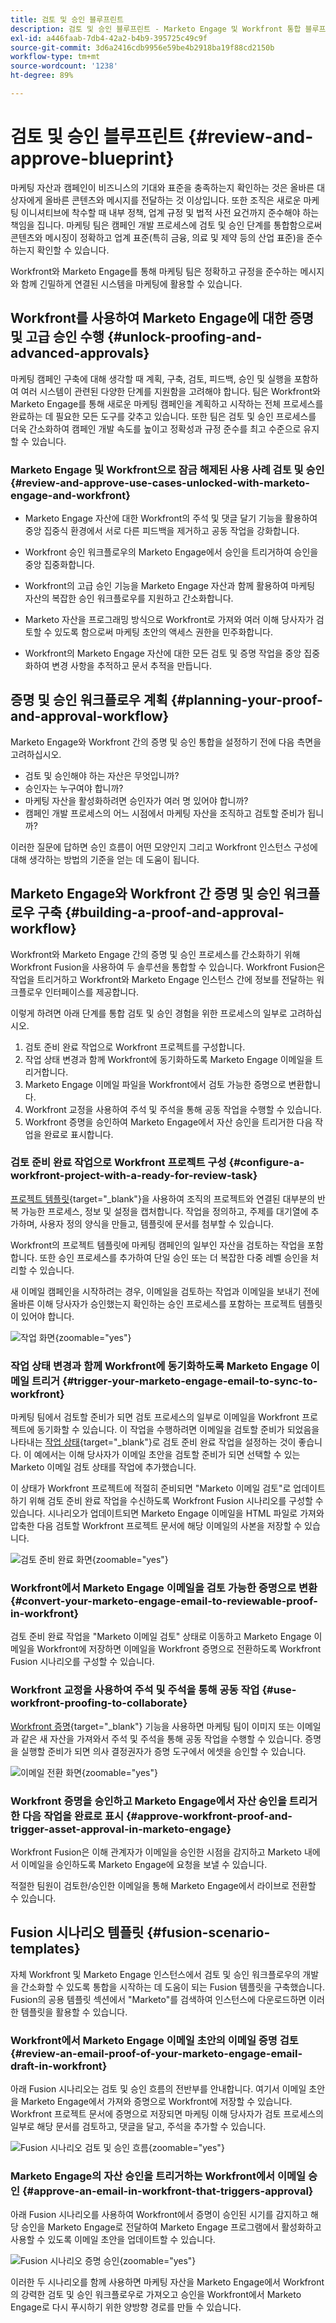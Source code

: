 ```yaml
---
title: 검토 및 승인 블루프린트
description: 검토 및 승인 블루프린트 - Marketo Engage 및 Workfront 통합 블루프린트
exl-id: a446faab-7db4-42a2-b4b9-395725c49c9f
source-git-commit: 3d6a2416cdb9956e59be4b2918ba19f88cd2150b
workflow-type: tm+mt
source-wordcount: '1238'
ht-degree: 89%

---
```


# 검토 및 승인 블루프린트 {#review-and-approve-blueprint}

마케팅 자산과 캠페인이 비즈니스의 기대와 표준을 충족하는지 확인하는 것은 올바른 대상자에게 올바른 콘텐츠와 메시지를 전달하는 것 이상입니다. 또한 조직은 새로운 마케팅 이니셔티브에 착수할 때 내부 정책, 업계 규정 및 법적 사전 요건까지 준수해야 하는 책임을 집니다. 마케팅 팀은 캠페인 개발 프로세스에 검토 및 승인 단계를 통합함으로써 콘텐츠와 메시징이 정확하고 업계 표준(특히 금융, 의료 및 제약 등의 산업 표준)을 준수하는지 확인할 수 있습니다.

Workfront와 Marketo Engage를 통해 마케팅 팀은 정확하고 규정을 준수하는 메시지와 함께 긴밀하게 연결된 시스템을 마케팅에 활용할 수 있습니다.

## Workfront를 사용하여 Marketo Engage에 대한 증명 및 고급 승인 수행 {#unlock-proofing-and-advanced-approvals}

마케팅 캠페인 구축에 대해 생각할 때 계획, 구축, 검토, 피드백, 승인 및 실행을 포함하여 여러 시스템이 관련된 다양한 단계를 지원함을 고려해야 합니다. 팀은 Workfront와 Marketo Engage를 통해 새로운 마케팅 캠페인을 계획하고 시작하는 전체 프로세스를 완료하는 데 필요한 모든 도구를 갖추고 있습니다. 또한 팀은 검토 및 승인 프로세스를 더욱 간소화하여 캠페인 개발 속도를 높이고 정확성과 규정 준수를 최고 수준으로 유지할 수 있습니다.

### Marketo Engage 및 Workfront으로 잠금 해제된 사용 사례 검토 및 승인 {#review-and-approve-use-cases-unlocked-with-marketo-engage-and-workfront}

* Marketo Engage 자산에 대한 Workfront의 주석 및 댓글 달기 기능을 활용하여 중앙 집중식 환경에서 서로 다른 피드백을 제거하고 공동 작업을 강화합니다.

* Workfront 승인 워크플로우의 Marketo Engage에서 승인을 트리거하여 승인을 중앙 집중화합니다.

* Workfront의 고급 승인 기능을 Marketo Engage 자산과 함께 활용하여 마케팅 자산의 복잡한 승인 워크플로우를 지원하고 간소화합니다.

* Marketo 자산을 프로그래밍 방식으로 Workfront로 가져와 여러 이해 당사자가 검토할 수 있도록 함으로써 마케팅 초안의 액세스 권한을 민주화합니다.

* Workfront의 Marketo Engage 자산에 대한 모든 검토 및 증명 작업을 중앙 집중화하여 변경 사항을 추적하고 문서 추적을 만듭니다.

## 증명 및 승인 워크플로우 계획 {#planning-your-proof-and-approval-workflow}

Marketo Engage와 Workfront 간의 증명 및 승인 통합을 설정하기 전에 다음 측면을 고려하십시오.

* 검토 및 승인해야 하는 자산은 무엇입니까?
* 승인자는 누구여야 합니까?
* 마케팅 자산을 활성화하려면 승인자가 여러 명 있어야 합니까?
* 캠페인 개발 프로세스의 어느 시점에서 마케팅 자산을 조직하고 검토할 준비가 됩니까?

이러한 질문에 답하면 승인 흐름이 어떤 모양인지 그리고 Workfront 인스턴스 구성에 대해 생각하는 방법의 기준을 얻는 데 도움이 됩니다.

## Marketo Engage와 Workfront 간 증명 및 승인 워크플로우 구축 {#building-a-proof-and-approval-workflow}

Workfront와 Marketo Engage 간의 증명 및 승인 프로세스를 간소화하기 위해 Workfront Fusion을 사용하여 두 솔루션을 통합할 수 있습니다. Workfront Fusion은 작업을 트리거하고 Workfront와 Marketo Engage 인스턴스 간에 정보를 전달하는 워크플로우 인터페이스를 제공합니다.

이렇게 하려면 아래 단계를 통합 검토 및 승인 경험을 위한 프로세스의 일부로 고려하십시오.

1. 검토 준비 완료 작업으로 Workfront 프로젝트를 구성합니다.
1. 작업 상태 변경과 함께 Workfront에 동기화하도록 Marketo Engage 이메일을 트리거합니다.
1. Marketo Engage 이메일 파일을 Workfront에서 검토 가능한 증명으로 변환합니다.
1. Workfront 교정을 사용하여 주석 및 주석을 통해 공동 작업을 수행할 수 있습니다.
1. Workfront 증명을 승인하여 Marketo Engage에서 자산 승인을 트리거한 다음 작업을 완료로 표시합니다.

### 검토 준비 완료 작업으로 Workfront 프로젝트 구성 {#configure-a-workfront-project-with-a-ready-for-review-task}

[프로젝트 템플릿](https://experienceleague.adobe.com/docs/workfront/using/manage-work/projects/create-and-manage-project-templates/project-template-overview.html?lang=ko){target="_blank"}을 사용하여 조직의 프로젝트와 연결된 대부분의 반복 가능한 프로세스, 정보 및 설정을 캡처합니다. 작업을 정의하고, 주제를 대기열에 추가하며, 사용자 정의 양식을 만들고, 템플릿에 문서를 첨부할 수 있습니다.

Workfront의 프로젝트 템플릿에 마케팅 캠페인의 일부인 자산을 검토하는 작업을 포함합니다. 또한 승인 프로세스를 추가하여 단일 승인 또는 더 복잡한 다중 레벨 승인을 처리할 수 있습니다.

새 이메일 캠페인을 시작하려는 경우, 이메일을 검토하는 작업과 이메일을 보내기 전에 올바른 이해 당사자가 승인했는지 확인하는 승인 프로세스를 포함하는 프로젝트 템플릿이 있어야 합니다.

![작업 화면](assets/review-and-approve-blueprint-1.png){zoomable=&quot;yes&quot;}

### 작업 상태 변경과 함께 Workfront에 동기화하도록 Marketo Engage 이메일 트리거 {#trigger-your-marketo-engage-email-to-sync-to-workfront}

마케팅 팀에서 검토할 준비가 되면 검토 프로세스의 일부로 이메일을 Workfront 프로젝트에 동기화할 수 있습니다. 이 작업을 수행하려면 이메일을 검토할 준비가 되었음을 나타내는 [작업 상태](https://experienceleague.adobe.com/docs/workfront/using/manage-work/projects/update-work-on-a-project/update-task-status.html?lang=ko){target="_blank"}로 검토 준비 완료 작업을 설정하는 것이 좋습니다. 이 예에서는 이해 당사자가 이메일 초안을 검토할 준비가 되면 선택할 수 있는 Marketo 이메일 검토 상태를 작업에 추가했습니다.

이 상태가 Workfront 프로젝트에 적절히 준비되면 &quot;Marketo 이메일 검토&quot;로 업데이트하기 위해 검토 준비 완료 작업을 수신하도록 Workfront Fusion 시나리오를 구성할 수 있습니다. 시나리오가 업데이트되면 Marketo Engage 이메일을 HTML 파일로 가져와 압축한 다음 검토할 Workfront 프로젝트 문서에 해당 이메일의 사본을 저장할 수 있습니다.

![검토 준비 완료 화면](assets/review-and-approve-blueprint-2.png){zoomable=&quot;yes&quot;}

### Workfront에서 Marketo Engage 이메일을 검토 가능한 증명으로 변환 {#convert-your-marketo-engage-email-to-reviewable-proof-in-workfront}

검토 준비 완료 작업을 &quot;Marketo 이메일 검토&quot; 상태로 이동하고 Marketo Engage 이메일을 Workfront에 저장하면 이메일을 Workfront 증명으로 전환하도록 Workfront Fusion 시나리오를 구성할 수 있습니다.

### Workfront 교정을 사용하여 주석 및 주석을 통해 공동 작업 {#use-workfront-proofing-to-collaborate}

[Workfront 증명](https://experienceleague.adobe.com/docs/workfront/using/review-and-approve-work/proofing/proofing-overview/proofing-basics.html){target="_blank"} 기능을 사용하면 마케팅 팀이 이미지 또는 이메일과 같은 새 자산을 가져와서 주석 및 주석을 통해 공동 작업을 수행할 수 있습니다. 증명을 실행할 준비가 되면 의사 결정권자가 증명 도구에서 에셋을 승인할 수 있습니다.

![이메일 전환 화면](assets/review-and-approve-blueprint-3.png){zoomable=&quot;yes&quot;}

### Workfront 증명을 승인하고 Marketo Engage에서 자산 승인을 트리거한 다음 작업을 완료로 표시 {#approve-workfront-proof-and-trigger-asset-approval-in-marketo-engage}

Workfront Fusion은 이해 관계자가 이메일을 승인한 시점을 감지하고 Marketo 내에서 이메일을 승인하도록 Marketo Engage에 요청을 보낼 수 있습니다.

적절한 팀원이 검토한/승인한 이메일을 통해 Marketo Engage에서 라이브로 전환할 수 있습니다.

## Fusion 시나리오 템플릿 {#fusion-scenario-templates}

자체 Workfront 및 Marketo Engage 인스턴스에서 검토 및 승인 워크플로우의 개발을 간소화할 수 있도록 통합을 시작하는 데 도움이 되는 Fusion 템플릿을 구축했습니다. Fusion의 공용 템플릿 섹션에서 &quot;Marketo&quot;를 검색하여 인스턴스에 다운로드하면 이러한 템플릿을 활용할 수 있습니다.

### Workfront에서 Marketo Engage 이메일 초안의 이메일 증명 검토 {#review-an-email-proof-of-your-marketo-engage-email-draft-in-workfront}

아래 Fusion 시나리오는 검토 및 승인 흐름의 전반부를 안내합니다. 여기서 이메일 초안을 Marketo Engage에서 가져와 증명으로 Workfront에 저장할 수 있습니다. Workfront 프로젝트 문서에 증명으로 저장되면 마케팅 이해 당사자가 검토 프로세스의 일부로 해당 문서를 검토하고, 댓글을 달고, 주석을 추가할 수 있습니다.

![Fusion 시나리오 검토 및 승인 흐름](assets/review-and-approve-blueprint-4.png){zoomable=&quot;yes&quot;}

### Marketo Engage의 자산 승인을 트리거하는 Workfront에서 이메일 승인 {#approve-an-email-in-workfront-that-triggers-approval}

아래 Fusion 시나리오를 사용하여 Workfront에서 증명이 승인된 시기를 감지하고 해당 승인을 Marketo Engage로 전달하여 Marketo Engage 프로그램에서 활성화하고 사용할 수 있도록 이메일 초안을 업데이트할 수 있습니다.

![Fusion 시나리오 증명 승인](assets/review-and-approve-blueprint-5.png){zoomable=&quot;yes&quot;}

이러한 두 시나리오를 함께 사용하면 마케팅 자산을 Marketo Engage에서 Workfront의 강력한 검토 및 승인 워크플로우로 가져오고 승인을 Workfront에서 Marketo Engage로 다시 푸시하기 위한 양방향 경로를 만들 수 있습니다.

